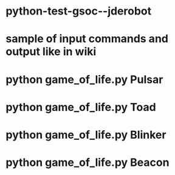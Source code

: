 # python-test-gsoc--jderobot

# sample of input commands and output like in wiki
# python game_of_life.py Pulsar
# python game_of_life.py Toad
# python game_of_life.py Blinker
# python game_of_life.py Beacon
